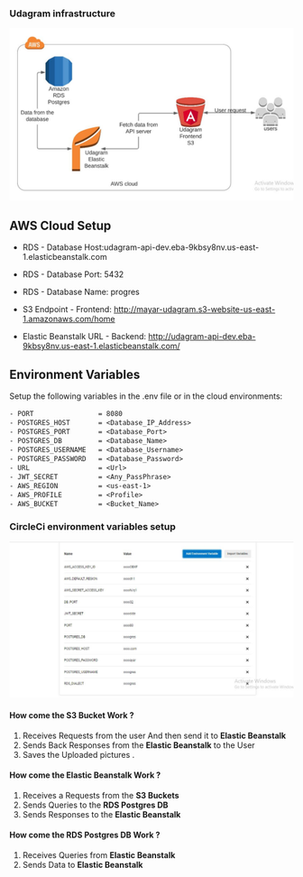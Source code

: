 ### Udagram infrastructure

![](./awsDiagram.JPG)

## AWS Cloud Setup

- RDS - Database Host:udagram-api-dev.eba-9kbsy8nv.us-east-1.elasticbeanstalk.com
- RDS - Database Port: 5432
- RDS - Database Name: progres

- S3 Endpoint - Frontend: http://mayar-udagram.s3-website-us-east-1.amazonaws.com/home

- Elastic Beanstalk URL - Backend: http://udagram-api-dev.eba-9kbsy8nv.us-east-1.elasticbeanstalk.com/

## Environment Variables

Setup the following variables in the .env file or in the cloud environments:

```
- PORT                = 8080
- POSTGRES_HOST       = <Database_IP_Address>
- POSTGRES_PORT       = <Database_Port>
- POSTGRES_DB         = <Database_Name>
- POSTGRES_USERNAME   = <Database_Username>
- POSTGRES_PASSWORD   = <Database_Password>
- URL                 = <Url>
- JWT_SECRET          = <Any_PassPhrase>
- AWS_REGION          = <us-east-1>
- AWS_PROFILE         = <Profile>
- AWS_BUCKET          = <Bucket_Name>
```

### CircleCi environment variables setup

![](./enviromentCircleCi.JPG)

#### How come the S3 Bucket Work ?

1. Receives Requests from the user And then send it to **Elastic Beanstalk**
2. Sends Back Responses from the **Elastic Beanstalk** to the User
3. Saves the Uploaded pictures .

#### How come the Elastic Beanstalk Work ?

1. Receives a Requests from the **S3 Buckets**
2. Sends Queries to the **RDS Postgres DB**
3. Sends Responses to the **Elastic Beanstalk**

#### How come the RDS Postgres DB Work ?

1. Receives Queries from **Elastic Beanstalk**
2. Sends Data to **Elastic Beanstalk**
